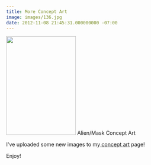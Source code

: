 ```yaml
---
title: More Concept Art
image: images/136.jpg
date: 2012-11-08 21:45:31.000000000 -07:00
---
```

<a href="/images/old/Alien01_yxe4gl.jpg"><img class="size-full wp-image-658  " title="Alien01" src="/images/old/Alien01_yxe4gl.jpg" alt="" width="188" height="266" /></a>
Alien/Mask Concept Art

I've uploaded some new images to my<a title="Concept Art" href="http://www.benfrancom.com/concept-art/" target="_blank"> concept art</a> page!

Enjoy!
